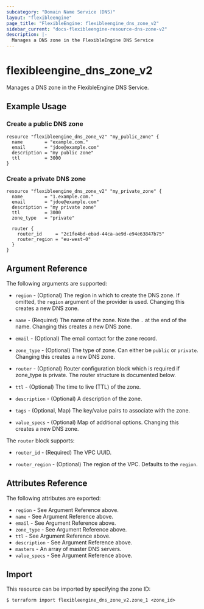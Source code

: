 ```yaml
---
subcategory: "Domain Name Service (DNS)"
layout: "flexibleengine"
page_title: "FlexibleEngine: flexibleengine_dns_zone_v2"
sidebar_current: "docs-flexibleengine-resource-dns-zone-v2"
description: |-
  Manages a DNS zone in the FlexibleEngine DNS Service
---
```


# flexibleengine\_dns\_zone_v2

Manages a DNS zone in the FlexibleEngine DNS Service.

## Example Usage

### Create a public DNS zone

```hcl
resource "flexibleengine_dns_zone_v2" "my_public_zone" {
  name        = "example.com."
  email       = "jdoe@example.com"
  description = "my public zone"
  ttl         = 3000
}
```

### Create a private DNS zone

```hcl
resource "flexibleengine_dns_zone_v2" "my_private_zone" {
  name        = "1.example.com."
  email       = "jdoe@example.com"
  description = "my private zone"
  ttl         = 3000
  zone_type   = "private"

  router {
    router_id     = "2c1fe4bd-ebad-44ca-ae9d-e94e63847b75"
    router_region = "eu-west-0"
  }
}
```

## Argument Reference

The following arguments are supported:

* `region` - (Optional) The region in which to create the DNS zone.
    If omitted, the `region` argument of the provider is used.
    Changing this creates a new DNS zone.

* `name` - (Required) The name of the zone. Note the `.` at the end of the name.
  Changing this creates a new DNS zone.

* `email` - (Optional) The email contact for the zone record.

* `zone_type` - (Optional) The type of zone. Can either be `public` or `private`.
  Changing this creates a new DNS zone.

* `router` - (Optional) Router configuration block which is required if zone_type is private.
  The router structure is documented below.

* `ttl` - (Optional) The time to live (TTL) of the zone.

* `description` - (Optional) A description of the zone.

* `tags` - (Optional, Map) The key/value pairs to associate with the zone.

* `value_specs` - (Optional) Map of additional options. Changing this creates a
  new DNS zone.

The `router` block supports:

* `router_id` - (Required) The VPC UUID.

* `router_region` - (Optional) The region of the VPC. Defaults to the `region`.

## Attributes Reference

The following attributes are exported:

* `region` - See Argument Reference above.
* `name` - See Argument Reference above.
* `email` - See Argument Reference above.
* `zone_type` - See Argument Reference above.
* `ttl` - See Argument Reference above.
* `description` - See Argument Reference above.
* `masters` - An array of master DNS servers.
* `value_specs` - See Argument Reference above.

## Import

This resource can be imported by specifying the zone ID:

```
$ terraform import flexibleengine_dns_zone_v2.zone_1 <zone_id>
```
